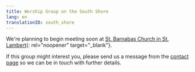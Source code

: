 ```yaml
---
title: Worship Group on the South Shore
lang: en
translationID: south_shore
---
```

We're planning to begin meeting soon at [St. Barnabas Church in St. Lambert](https://goo.gl/maps/BSGXnGXRBBchZZrz7){: rel="noopener" target="_blank"}.

If this group might interest you, please send us a message from the [contact page](/contact) so we can be in touch with further details.
